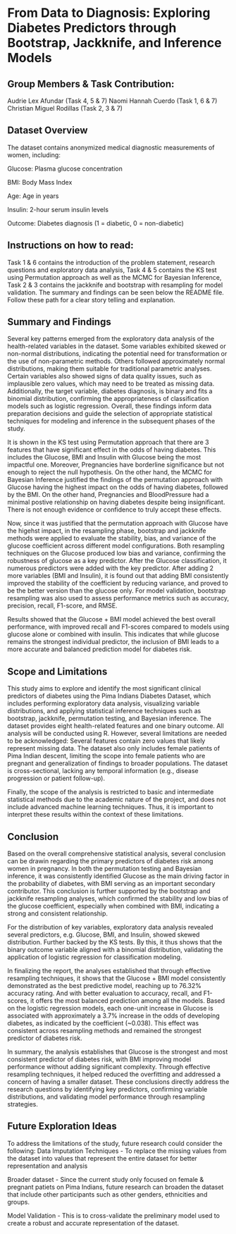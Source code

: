 # From Data to Diagnosis: Exploring Diabetes Predictors through Bootstrap, Jackknife, and Inference Models


## Group Members & Task Contribution:
Audrie Lex Afundar (Task 4, 5 & 7)
Naomi Hannah Cuerdo (Task 1, 6 & 7)
Christian Miguel Rodillas (Task 2, 3 & 7)

## Dataset Overview
The dataset contains anonymized medical diagnostic measurements of women, including:

Glucose: Plasma glucose concentration

BMI: Body Mass Index

Age: Age in years

Insulin: 2-hour serum insulin levels

Outcome: Diabetes diagnosis (1 = diabetic, 0 = non-diabetic)

## Instructions on how to read:
  Task 1 & 6 contains the introduction of the problem statement, research questions and exploratory data analysis, Task 4 & 5 contains the KS test using Permutation approach as well as the MCMC for Bayesian Inference, Task 2 & 3 contains the jackknife and bootstrap with resampling for model validation. The summary and findings can be seen below the README file. Follow these path for a clear story telling and explanation.


## Summary and Findings

Several key patterns emerged from the exploratory data analysis of the health-related variables in the dataset. Some variables exhibited skewed or non-normal distributions, indicating the potential need for transformation or the use of non-parametric methods. Others followed approximately normal distributions, making them suitable for traditional parametric analyses. Certain variables also showed signs of data quality issues, such as implausible zero values, which may need to be treated as missing data. Additionally, the target variable, diabetes diagnosis, is binary and fits a binomial distribution, confirming the appropriateness of classification models such as logistic regression. Overall, these findings inform data preparation decisions and guide the selection of appropriate statistical techniques for modeling and inference in the subsequent phases of the study. 

It is shown in the KS test using Permutation approach that there are 3 features that have significant effect in the odds of having diabetes. This includes the Glucose, BMI and Insulin with Glucose being the most impactful one. Moreover, Pregnancies have borderline significance but not enough to reject the null hypothesis. On the other hand, the MCMC for Bayesian Inference justified the findings of the permutation approach with Glucose having the highest impact on the odds of having diabetes, followed by the BMI. On the other hand, Pregnancies and BloodPressure had a minimal postive relationship on having diabetes despite being insignificant. There is not enough evidence or confidence to truly accept these effects.

Now, since it was justified that the permutation approach with Glucose have the higehst impact, in the resampling phase, bootstrap and jackknife methods were applied to evaluate the stability, bias, and variance of the glucose coefficient across different model configurations. Both resampling techniques on the Glucose produced low bias and variance, confirming the robustness of glucose as a key predictor. After the Glucose classification, it numerous predictors were added with the key predictor. After adding 2 more variables (BMI and Insulin), it is found out that adding BMI consistently improved the stability of the coefficient by reducing variance, and proved to be the better version than the glucose only. For model validation, bootstrap resampling was also used to assess performance metrics such as accuracy, precision, recall, F1-score, and RMSE. 

Results showed that the Glucose + BMI model achieved the best overall performance, with improved recall and F1-scores compared to models using glucose alone or combined with insulin. This indicates that while glucose remains the strongest individual predictor, the inclusion of BMI leads to a more accurate and balanced prediction model for diabetes risk.

## Scope and Limitations

This study aims to explore and identify the most significant clinical predictors of diabetes using the Pima Indians Diabetes Dataset, which includes performing exploratory data analysis, visualizing variable distributions, and applying statistical inference techniques such as bootstrap, jackknife, permutation testing, and Bayesian inference. The dataset provides eight health-related features and one binary outcome. All analysis will be conducted using R. However, several limitations are needed to be acknowledged:
    Several features contain zero values that likely represent missing data. 
    The dataset also only includes female patients of Pima Indian descent, limiting the scope into female patients who are pregnant and generalization of findings to broader populations. 
    The dataset is cross-sectional, lacking any temporal information (e.g., disease progression or patient follow-up).

Finally, the scope of the analysis is restricted to basic and intermediate statistical methods due to the academic nature of the project, and does not include advanced machine learning techniques. Thus, it is important to interpret these results within the context of these limitations.


## Conclusion

Based on the overall comprehensive statistical analysis, several conclusion can be drawin regarding the primary predictors of diabetes risk among women in pregnancy. In both the permutation testing and Bayesian inference, it was consistently identified Glucose as the main driving factor in the probability of diabetes,  with BMI serving as an important secondary contributor. This conclusion is further supported by the bootstrap and jackknife resampling analyses, which confirmed the stability and low bias of the glucose coefficient, especially when combined with BMI, indicating a strong and consistent relationship.

For the distribution of key variables, exploratory data analysis revealed several predictors, e.g. Glucose, BMI, and Insulin, showed skewed distribution. Further backed by the KS tests. By this, it thus shows that the binary outcome variable aligned with a binomial distribution, validating the application of logistic regression for classification modeling.

In finalizing the report, the analyses established that through effective resampling techniques, it shows that the Glucose + BMI model consistently demonstrated as the best predictive model, reaching up to 76.32% accuracy rating. And with better evaluation to accuracy, recall, and F1-scores, it offers the most balanced prediction among all the models. Based on the logistic regression models, each one-unit increase in Glucose is associated with approximately a 3.7% increase in the odds of developing diabetes, as indicated by the coefficient (~0.038). This effect was consistent across resampling methods and remained the strongest predictor of diabetes risk.

In summary, the analysis establishes that Glucose is the strongest and most consistent predictor of diabetes risk, with BMI improving model performance without adding significant complexity. Through effective resampling techniques, it helped reduced the overfitting and addressed a concern of having a smaller dataset. These conclusions directly address the research questions by identifying key predictors, confirming variable distributions, and validating model performance through resampling strategies.

## Future Exploration Ideas

To address the limitations of the study, future research could consider the following:
  Data Imputation Techniques - To replace the missing values from the dataset into values that represent the entire dataset for better representation and analysis
  
  Broader dataset - Since the current study only focused on female & pregnant patiets on Pima Indians, future research can broaden the dataset that include other participants such as other genders, ethnicities and groups.
  
  Model Validation - This is to cross-validate the preliminary model used to create a robust and accurate representation of the dataset.
